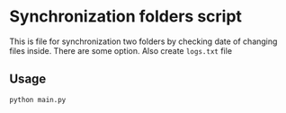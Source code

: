 # Synchronization folders script
This is file for synchronization two folders by checking date of changing files inside. There are some option. Also create `logs.txt` file

## Usage
```bash
python main.py
```
 
